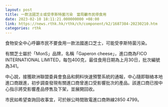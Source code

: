 ```yaml
---
layout: post
title: 一款法國芝士或受李斯特菌污染　當局籲市民停食用
date: 2023-02-10 18:11:21.000000000 +08:00
link: https://news.rthk.hk/rthk/ch/component/k2/1687384-20230210.htm
categories: rthk
---
```


食物安全中心呼籲市民不要食用一款法國進口芝士，可能受李斯特菌污染。

有關芝士屬於「MonS」品牌，名稱「Gaperon cheese」，進口商為FICO INTERNATIONAL LIMITED，每包400克，最佳食用日期為上月30日，批次編號為341。

中心說，接獲歐洲聯盟委員會食品和飼料快速預警系統的通報，中心隨即聯絡本地進口商跟進，初步調查發現有關進口商曾進口受影響批次的產品。該進口商已按中心指示將受影響產品停售及下架，並展開回收。

市民如希望查詢回收事宜，可於辦公時間致電進口商熱線2850 4799。
